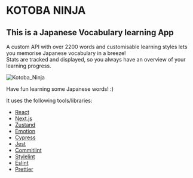 # KOTOBA NINJA

## This is a Japanese Vocabulary learning App
A custom API with over 2200 words and customisable learning styles lets you memorise Japanese vocabulary in a breeze!  
Stats are tracked and displayed, so you always have an overview of your learning progress.  
  
  
![Kotoba_Ninja](https://user-images.githubusercontent.com/17763473/155751203-6e08d543-60c5-4a7b-958d-4f60ca1d22ba.png)

Have fun learning some Japanese words! :)

It uses the following tools/libraries:

* [React](https://reactjs.org/)
* [Next.js](https://nextjs.org/)
* [Zustand](https://www.npmjs.com/package/zustand)
* [Emotion](https://emotion.sh/docs/introduction)
* [Cypress](https://cypress.io/)
* [Jest](https://jestjs.io/)
* [Commitlint](https://commitlint.js.org/)
* [Stylelint](https://stylelint.io/)
* [Eslint](https://eslint.org/)
* [Prettier](https://prettier.io/)

